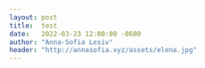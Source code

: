 ```yaml
---
layout: post
title:  test
date:   2022-03-23 12:00:00 -0600
author: "Anna-Sofia Lesiv"
header: "http://annasofia.xyz/assets/elena.jpg"
---
```

